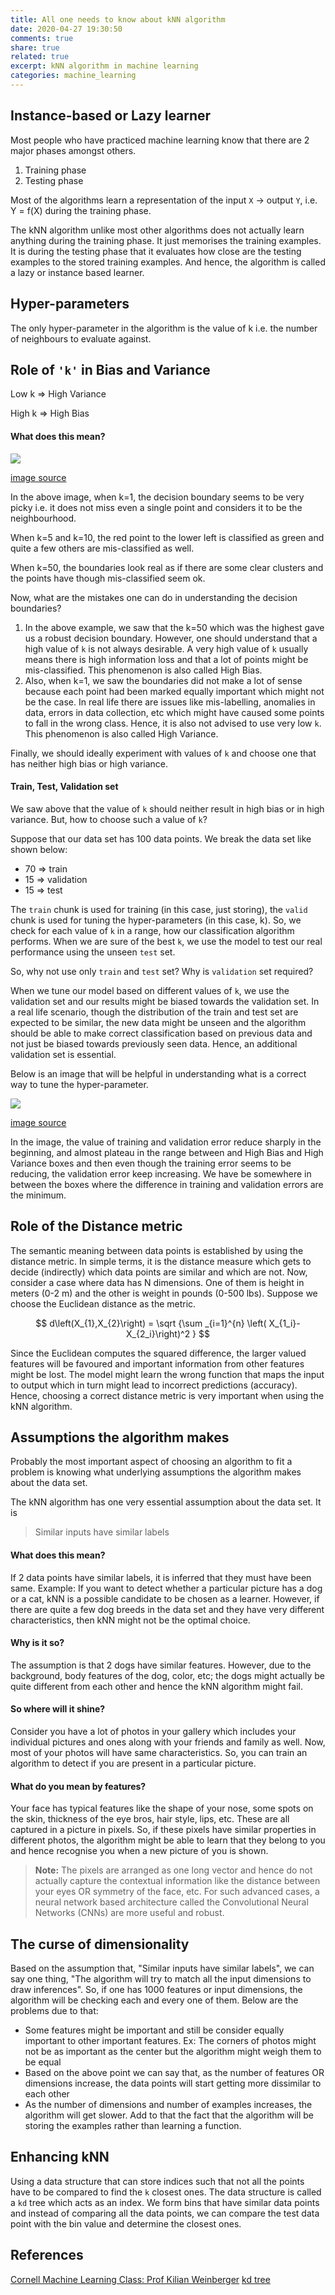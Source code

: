 ```yaml
---
title: All one needs to know about kNN algorithm
date: 2020-04-27 19:30:50
comments: true
share: true
related: true
excerpt: kNN algorithm in machine learning
categories: machine_learning
---
```


## Instance-based or Lazy learner
Most people who have practiced machine learning know that there are 2 major phases amongst others.
1. Training phase
2. Testing phase

Most of the algorithms learn a representation of the input `X` -> output `Y`, i.e. Y = f(X) during the training phase.

The kNN algorithm unlike most other algorithms does not actually learn anything during the training phase. It just memorises the training examples. It is during the testing phase that it evaluates how close are the testing examples to the stored training examples. And hence, the algorithm is called a lazy or instance based learner.

## Hyper-parameters
The only hyper-parameter in the algorithm is the value of k i.e. the number of neighbours to evaluate against.

## Role of `'k'` in Bias and Variance
Low k => High Variance

High k => High Bias

#### What does this mean?
![](/assets/images/machine_learning/kNN-k-bias-variance.png)

[image source](https://medium.com/30-days-of-machine-learning/day-3-k-nearest-neighbors-and-bias-variance-tradeoff-75f84d515bdb)

In the above image, when k=1, the decision boundary seems to be very picky i.e. it does not miss even a single point and considers it to be the neighbourhood.

When k=5 and k=10, the red point to the lower left is classified as green and quite a few others are mis-classified as well.

When k=50, the boundaries look real as if there are some clear clusters and the points have though mis-classified seem ok.

Now, what are the mistakes one can do in understanding the decision boundaries?
1. In the above example, we saw that the k=50 which was the highest gave us a robust decision boundary. However, one should understand that a high value of `k` is not always desirable. A very high value of `k` usually means there is high information loss and that a lot of points might be mis-classified. This phenomenon is also called High Bias.
2. Also, when k=1, we saw the boundaries did not make a lot of sense because each point had been marked equally important which might not be the case. In real life there are issues like mis-labelling, anomalies in data, errors in data collection, etc which might have caused some points to fall in the wrong class. Hence, it is also not advised to use very low `k`. This phenomenon is also called High Variance.

Finally, we should ideally experiment with values of `k` and choose one that has neither high bias or high variance.

#### Train, Test, Validation set
We saw above that the value of `k` should neither result in high bias or in high variance. But, how to choose such a value of `k`?

Suppose that our data set has 100 data points. We break the data set like shown below:
- 70 => train
- 15 => validation
- 15 => test

The `train` chunk is used for training (in this case, just storing), the `valid` chunk is used for tuning the hyper-parameters (in this case, k). So, we check for each value of `k` in a range, how our classification algorithm performs. When we are sure of the best `k`, we use the model to test our real performance using the unseen `test` set.

So, why not use only `train` and `test` set? Why is `validation` set required?

When we tune our model based on different values of `k`, we use the validation set and our results might be biased towards the validation set. In a real life scenario, though the distribution of the train and test set are expected to be similar, the new data might be unseen and the algorithm should be able to make correct classification based on previous data and not just be biased towards previously seen data. Hence, an additional validation set is essential.

Below is an image that will be helpful in understanding what is a correct way to tune the hyper-parameter.

![](/assets/images/machine_learning/bias-variance-tradeoff.png)

[image source](https://dziganto.github.io/cross-validation/data%20science/machine%20learning/model%20tuning/python/Model-Tuning-with-Validation-and-Cross-Validation/)

In the image, the value of training and validation error reduce sharply in the beginning, and almost plateau in the range between and High Bias and High Variance boxes and then even though the training error seems to be reducing, the validation error keep increasing. We have be somewhere in between the boxes where the difference in training and validation errors are the minimum.

## Role of the Distance metric
The semantic meaning between data points is established by using the distance
metric. In simple terms, it is the distance measure which gets to decide (indirectly) which data points are similar and which are not. Now, consider a case where data has N dimensions. One of them is height
in meters (0-2 m) and the other is weight in pounds (0-500 lbs). Suppose we choose the Euclidean distance as the metric.

$$ d\left(X_{1},X_{2}\right) = \sqrt {\sum _{i=1}^{n} \left( X_{1_i}-X_{2_i}\right)^2 } $$

Since the Euclidean computes the squared difference, the larger valued features will be favoured and important information from other features might be lost. The model
might learn the wrong function that maps the input to output which in turn might
lead to incorrect predictions (accuracy). Hence, choosing a correct distance metric is very important when using the kNN algorithm.

## Assumptions the algorithm makes
Probably the most important aspect of choosing an algorithm to fit a problem is knowing what underlying assumptions the algorithm makes about the data set.

The kNN algorithm has one very essential assumption about the data set. It is
> Similar inputs have similar labels

#### What does this mean?
If 2 data points have similar labels, it is inferred that they must have been same.
Example: If you want to detect whether a particular picture has a dog or a cat, kNN is a possible candidate to be chosen as a learner. However, if there are quite a few dog breeds in the data set and they have very different characteristics, then kNN might not be the optimal choice.

#### Why is it so?
The assumption is that 2 dogs have similar features. However, due to the background, body features of the dog, color, etc; the dogs might actually be quite different from each other and hence the kNN algorithm might fail.

#### So where will it shine?
Consider you have a lot of photos in your gallery which includes your individual pictures and ones along with your friends and family as well. Now, most of your photos will have same characteristics. So, you can train an algorithm to detect if you are present in a particular picture.

#### What do you mean by features?
Your face has typical features like the shape of your nose, some spots on the skin, thickness of the eye bros, hair style, lips, etc. These are all captured in a picture in pixels. So, if these pixels have similar properties in different photos, the algorithm might be able to learn that they belong to you and hence recognise you when a new picture of you is shown.

> __Note:__ The pixels are arranged as one long vector and hence do not actually capture the contextual information like the distance between your eyes OR symmetry of the face, etc. For such advanced cases, a neural network based architecture called the Convolutional Neural Networks (CNNs) are more useful and robust.

## The curse of dimensionality
Based on the assumption that, "Similar inputs have similar labels", we can say one thing, "The algorithm will try to match all the input dimensions to draw inferences". So, if one has 1000 features or input dimensions, the algorithm will be checking each and every one of them. Below are the problems due to that:
- Some features might be important and still be consider equally important to other important features. Ex: The corners of photos might not be as important as the center but the algorithm might weigh them to be equal
- Based on the above point we can say that, as the number of features OR dimensions increase, the data points will start getting more dissimilar to each other
- As the number of dimensions and number of examples increases, the algorithm will get slower. Add to that the fact that the algorithm will be storing the examples rather than learning a function.

## Enhancing kNN
Using a data structure that can store indices such that not all the points have to be compared to find the `k` closest ones. The data structure is called a `kd` tree which acts as an index. We
form bins that have similar data points and instead of comparing all the data points, we can compare the test data point with the bin value and determine the closest ones.

## References
[Cornell Machine Learning Class: Prof Kilian Weinberger](http://www.cs.cornell.edu/courses/cs4780/2018fa/lectures/index.html)
[kd tree](https://en.wikipedia.org/wiki/K-d_tree)
